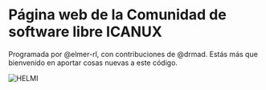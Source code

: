 # Página web de la Comunidad de software libre ICANUX

Programada por @elmer-rl, con contribuciones de @drmad. Estás más que bienvenido
en aportar cosas nuevas a este código.

![HELMI](https://icanux.org/static/img/HELMI1.png)
